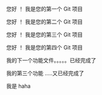 您好 ！ 我是您的第一个 Git 项目

您好 ！ 我是您的第二个 Git 项目

您好 ！ 我是您的第三个 Git 项目

您好 ！ 我是您的第四个 Git 项目

我的下一个功能文件。。。。。已经完成了

我的第三个功能 .....又已经完成了


我是 haha


